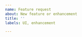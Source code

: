 ```yaml
---
name: Feature request
about: New feature or enhancement
title: ''
labels: UI, enhancement

---
```



